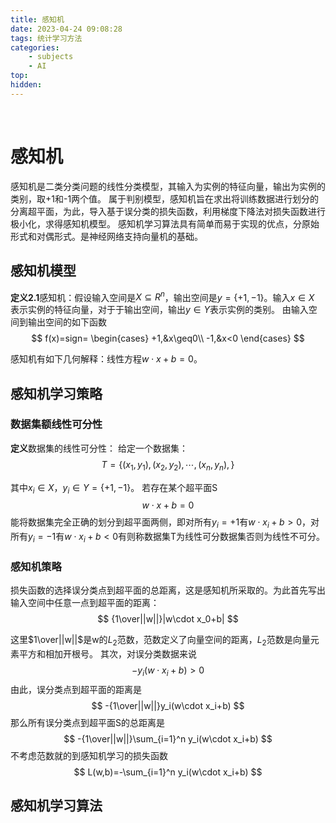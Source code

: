 ```yaml
---
title: 感知机
date: 2023-04-24 09:08:28
tags: 统计学习方法
categories:
    - subjects
    - AI
top:
hidden:
---
```

&ensp;
<!-- more -->
# 感知机
感知机是二类分类问题的线性分类模型，其输入为实例的特征向量，输出为实例的类别，取+1和-1两个值。
属于判别模型，感知机旨在求出将训练数据进行划分的分离超平面，为此，导入基于误分类的损失函数，利用梯度下降法对损失函数进行极小化，求得感知机模型。
感知机学习算法具有简单而易于实现的优点，分原始形式和对偶形式。是神经网络支持向量机的基础。
## 感知机模型
**定义2.1**感知机：假设输入空间是$X\subseteq R^n$，输出空间是$y=\{+1,-1\}$。输入$x\in X$ 表示实例的特征向量，对于于输出空间，输出$y\in Y$表示实例的类别。
由输入空间到输出空间的如下函数
$$
f(x)=sign=
\begin{cases}
+1,&x\geq0\\
-1,&x<0
\end{cases}
$$

感知机有如下几何解释：线性方程$w\cdot x+b=0$。

## 感知机学习策略
### 数据集额线性可分性
**定义**数据集的线性可分性：
给定一个数据集：
$$
T=\{(x_1,y_1),(x_2,y_2),\cdots,(x_n,y_n),\}
$$

其中$x_i\in X，y_i\in Y=\{+1,-1\}$。
若存在某个超平面S
$$
w\cdot x+b=0
$$
能将数据集完全正确的划分到超平面两侧，即对所有$y_i=+1$有$w\cdot x_i+b>0$，对所有$y_i=-1$有$w\cdot x_i+b<0$有则称数据集T为线性可分数据集否则为线性不可分。

### 感知机策略
损失函数的选择误分类点到超平面的总距离，这是感知机所采取的。为此首先写出输入空间中任意一点到超平面的距离：
$$
{1\over||w||}|w\cdot x_0+b|
$$

这里$1\over||w||$是w的$L_2$范数，范数定义了向量空间的距离，$L_2$范数是向量元素平方和相加开根号。
其次，对误分类数据来说
$$
-y_i(w\cdot x_i+b)>0
$$
由此，误分类点到超平面的距离是
$$
-{1\over||w||}y_i(w\cdot x_i+b)
$$
那么所有误分类点到超平面S的总距离是
$$
-{1\over||w||}\sum_{i=1}^n y_i(w\cdot x_i+b)
$$
不考虑范数就的到感知机学习的损失函数
$$
L(w,b)=-\sum_{i=1}^n y_i(w\cdot x_i+b)
$$

## 感知机学习算法


